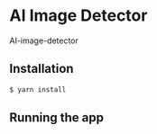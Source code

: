# AI Image Detector
AI-image-detector

## Installation
```bash
$ yarn install
```
## Running the app
```b